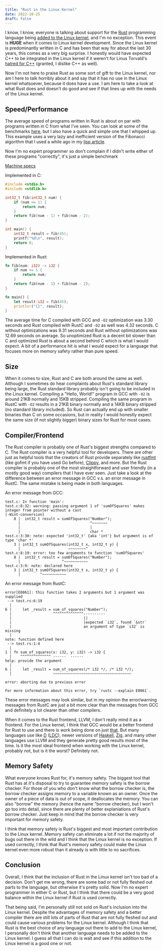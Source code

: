 ```yaml
---
title: "Rust in the Linux Kernel"
date: 2022-10-25
draft: false
---
```


I know, I know, everyone is talking about support for the [Rust](https://www.rust-lang.org/) programming
language being [added to the Linux kernel](https://git.kernel.org/pub/scm/linux/kernel/git/torvalds/linux.git/commit/?id=8aebac82933ff1a7c8eede18cab11e1115e2062b), and I'm no exception. This event
is **HUGE** when it comes to Linux kernel development. Since the Linux kernel
is predominantly written in C and has been that way for about the last 30
years, this comes as a very big surprise. I honestly would have expected
C++ to be integrated in the Linux kernel if it weren't for Linus Torvald's
[hatred for C++](https://lore.kernel.org/all/alpine.LFD.0.999.0709061839510.5626@evo.linux-foundation.org/) (granted, I dislike C++ as well).

Now I'm not here to praise Rust as some sort of gift to the Linux kernel, nor
am I here to talk horribly about it and say that it has no use in the Linux
kernel whatsoever, because it does have a use. I am here to take a look at
what Rust does and doesn't do good and see if that lines up with the needs of
the Linux kernel.

## Speed/Performance

The average speed of programs written in Rust is about on par with programs
written in C from what I've seen. You can look at some of the benchmarks
[here](https://programming-language-benchmarks.vercel.app/c-vs-rust), but I also have a quick and simple one that I whipped up.
This example uses a very lazy and inefficient version of the Fibonacci
algorithm that I used a while ago in my [lisp article](https://brycevandegrift.xyz/blog/the-importance-of-lisp/#recursion).

Now I'm no expert programmer so don't complain if I didn't write either of
these programs "correctly", it's just a simple benchmark

[Machine specs](https://brycevandegrift.xyz/hardware/)

Implemented in C:

``` c
#include <stdio.h>
#include <stdlib.h>

int32_t fib(int32_t num) {
	if (num <= 1) {
		return num;
	}
	return fib(num - 1) + fib(num - 2);
}

int main() {
	int32_t result = fib(45);
	printf("%d\n", result);
	return 0;
}
```

Implemented in Rust:

``` rust
fn fib(num: i32) -> i32 {
    if num <= 1 {
        return num;
    }
    return fib(num - 1) + fib(num - 2);
}

fn main() {
    let result:i32 = fib(45);
    println!("{}", result);
}
```

The average time for C compiled with GCC and `-O2` optimization was 3.30
seconds and Rust compiled with RustC and `-O2` as well was 4.32 seconds.
C without optimizations was 9.31 seconds and Rust without optimizations was
12.69 seconds on average. So unoptimized Rust is a decent bit slower than C
and optimized Rust is about a second behind C which is what I would expect.
A bit of a performance hit is what I would expect for a language that focuses
more on memory safety rather than pure speed.

## Size

When it comes to size, Rust and C are both around the same as well. Although
I sometimes do hear complaints about Rust's standard library being large, the
Rust standard library probably isn't going to be included in the Linux kernel.
Compiling a "Hello, World!" program in GCC with `-O2` is around 21KB normally
and 15KB stripped. Compiling the same program in RustC with `-O2` results in a
21KB binary normally and a 14KB binary stripped (no standard library included).
So Rust can actually end up with smaller binaries than C on some occasions,
but in reality I would honestly expect the same size (if not slightly bigger)
binary sizes for Rust for most cases.

## Compiler/Frontend

The Rust compiler is probably one of Rust's biggest strengths compared to C.
The Rust compiler is a very helpful tool for developers. There are other just as
helpful tools that the creators of Rust provide separately like [rustfmt](https://github.com/rust-lang/rustfmt)
(like gofmt if you have used Go before), [Clippy](https://github.com/rust-lang/rust-clippy),
and more. But the Rust compiler is probably one of the most straightforward
and user friendly (in a mostly good way) compilers that I have ever seen.
Just take a look at the difference between an error message in GCC v.s. an
error message in RustC. The same mistake is being made in both languages.

An error message from GCC:
```
test.c: In function 'main':
test.c:8:32: warning: passing argument 1 of 'sumOfSquares' makes integer from pointer without a cast
[-Wint-conversion]
    8 |  int32_t result = sumOfSquares("Number");
      |                                ^~~~~~~~
      |                                |
      |                                char *
test.c:3:30: note: expected 'int32_t' {aka 'int'} but argument is of type 'char *'
    3 | int32_t sumOfSquares(int32_t x, int32_t y) {
      |                      ~~~~~~~~^
test.c:8:19: error: too few arguments to function 'sumOfSquares'
    8 |  int32_t result = sumOfSquares("Number");
      |                   ^~~~~~~~~~~~
test.c:3:9: note: declared here
    3 | int32_t sumOfSquares(int32_t x, int32_t y) {
      |         ^~~~~~~~~~~~
```

An error message from RustC:
```
error[E0061]: this function takes 2 arguments but 1 argument was supplied
 --> test.rs:6:19
  |
6 |     let _result = sum_of_squares("Number");
  |                   ^^^^^^^^^^^^^^----------
  |                                 ||
  |                                 |expected `i32`, found `&str`
  |                                 an argument of type `i32` is missing
  |
note: function defined here
 --> test.rs:1:4
  |
1 | fn sum_of_squares(x: i32, y: i32) -> i32 {
  |    ^^^^^^^^^^^^^^ ------  ------
help: provide the argument
  |
6 |     let _result = sum_of_squares(/* i32 */, /* i32 */);
  |                   ~~~~~~~~~~~~~~~~~~~~~~~~~~~~~~~~~~~~

error: aborting due to previous error

For more information about this error, try `rustc --explain E0061`.
```

These error messages may look similar, but in my opinion the error/warning
messages from RustC are just a bit more clear than the messages from GCC and
definitely a lot clearer than other compilers.

When it comes to the Rust frontend, LLVM, I don't really mind it as a frontend.
For the Linux kernel, I think that GCC would be a better frontend for Rust to
use and there is work being done on just [that](https://github.com/Rust-GCC/gccrs).
But many languages use like [D](https://dlang.org/) ([LDC](https://github.com/ldc-developers/ldc)), newer versions of [Haskell](https://www.haskell.org/), [Zig](https://ziglang.org/), and
many other languages use LLVM and they generate pretty good results most of
the time. Is it the most ideal frontend when working with the Linux kernel,
probably not, but is it the worst? Definitely not.

## Memory Safety

What everyone knows Rust for, it's memory safety. The biggest tool that Rust
has at it's disposal to try to guarantee memory safety is the borrow checker.
For those of you who don't know what the borrow checker is, the borrow checker
assigns memory to a variable known as an owner. Once the owner of a piece of
data is out of scope, it deallocates the memory. You can also "borrow" the
memory (hence the name "borrow checker), but I won't go too into detail, 
since there are plenty of better explaniations of Rust's borrow checker. Just
keep in mind that the borrow checker is very important for memory safety.

I think that memory safety is Rust's biggest and most important contribution
to the Linux kernel. Memory safety can eliminate a lot if not the majority of
bugs out there in the wild and I think that the Linux kernel is no exception.
If used correctly, I think that Rust's memory safety could make the Linux
kernel even more robust than it already is with little to no sacrifices.


## Conclusion

Overall, I think that the inclusion of Rust in the Linux kernel isn't too bad
of a decision. Don't get me wrong, there are some bad or not fully fleshed
out parts to the language, but otherwise it's pretty solid. Now I'm no expert
programmer in either C or Rust, but I think that there could be a very good
balance within the Linux kernel if Rust is used correctly.

That being said, I'm personally still not sold on Rust's inclusion into the Linux
kernel. Despite the advantages of memory safety and a better compiler there
are still lots of parts of Rust that are not fully fleshed out and could
cause various problems for the Linux kernel. Although I think that Rust is
the best choice of any language out there to add to the Linux kernel,
I personally don't think that another language needs to be added to the Linux
kernel. I guess all that I can do is wait and see if this addition to the Linux
kernel is a good one or not.
